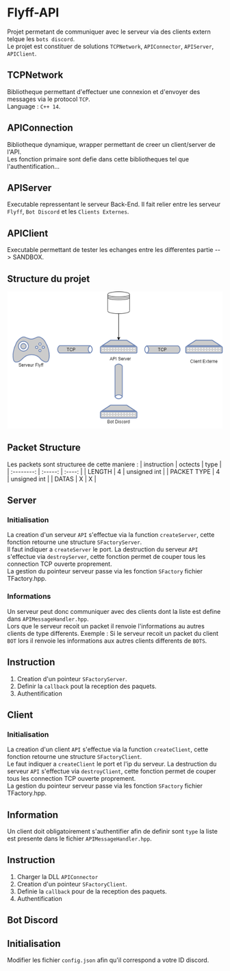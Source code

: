 # Flyff-API

Projet permetant de communiquer avec le serveur via des clients extern telque les `bots discord`. <br>
Le projet est constituer de solutions `TCPNetwork`, `APIConnector`, `APIServer`, `APIClient`. <br>

## TCPNetwork
Bibliotheque permettant d'effectuer une connexion et d'envoyer des messages via le protocol `TCP`. <br>
Language : `C++ 14`. <br>

## APIConnection
Bibliotheque dynamique, wrapper permettant de creer un client/server de l'API. <br>
Les fonction primaire sont defie dans cette bibliotheques tel que l'authentification... <br>

## APIServer
Executable repressentant le serveur Back-End. Il fait relier entre les serveur `Flyff`, `Bot Discord` et les `Clients Externes`. <br>

## APIClient
Executable permettant de tester les echanges entre les differentes partie --> SANDBOX.

## Structure du projet
![](UML.png)

## Packet Structure

Les packets sont structuree de cette maniere :
| instruction   | octects   | type          |
| :--------:    | :-----:   | :----:        |
| LENGTH        | 4         | unsigned int  |
| PACKET TYPE   | 4         | unsigned int  |
| DATAS         | X         | X             |

## Server

### Initialisation
La creation d'un serveur `API` s'effectue via la function `createServer`, cette fonction retourne une structure `SFactoryServer`. <br>
Il faut indiquer a `createServer` le port.
La destruction du serveur `API` s'effectue via `destroyServer`, cette fonction permet de couper tous les connection TCP ouverte proprement. <br>
La gestion du pointeur serveur passe via les fonction `SFactory` fichier TFactory.hpp. <br>

### Informations
Un serveur peut donc communiquer avec des clients dont la liste est define dans `APIMessageHandler.hpp`.<br>
Lors que le serveur recoit un packet il renvoie l'informations au autres clients de type differents.
Exemple :
Si le serveur recoit un packet du client `BOT` lors il renvoie les informations aux autres clients differents de `BOTS`.

## Instruction
1) Creation d'un pointeur `SFactoryServer`.
2) Definir la `callback` pout la reception des paquets. 
3) Authentification

## Client

### Initialisation
La creation d'un client `API` s'effectue via la function `createClient`, cette fonction retourne une structure `SFactoryClient`. <br>
Le faut indiquer a `createClient` le port et l'ip du serveur.
La destruction du serveur `API` s'effectue via `destroyClient`, cette fonction permet de couper tous les connection TCP ouverte proprement. <br>
La gestion du pointeur serveur passe via les fonction `SFactory` fichier TFactory.hpp. <br>

## Information
Un client doit obligatoirement s'authentifier afin de definir sont `type` la liste est presente dans le fichier `APIMessageHandler.hpp`. <br>

## Instruction
1) Charger la DLL `APIConnector`
2) Creation d'un pointeur `SFactoryClient`.
3) Definie la `callback` pour de la reception des paquets.
3) Authentification


## Bot Discord

## Initialisation
Modifier les fichier `config.json` afin qu'il correspond a votre ID discord.

